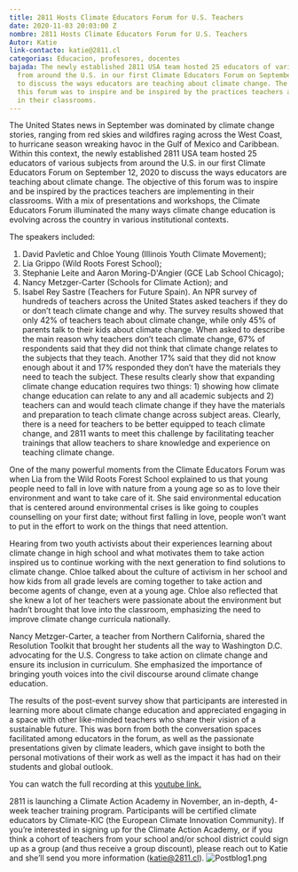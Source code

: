 ```yaml
---
title: 2811 Hosts Climate Educators Forum for U.S. Teachers
date: 2020-11-03 20:03:00 Z
nombre: 2811 Hosts Climate Educators Forum for U.S. Teachers
Autor: Katie
link-contacto: katie@2811.cl
categorias: Educacion, profesores, docentes
bajada: The newly established 2811 USA team hosted 25 educators of various subjects
  from around the U.S. in our first Climate Educators Forum on September 12, 2020
  to discuss the ways educators are teaching about climate change. The objective of
  this forum was to inspire and be inspired by the practices teachers are implementing
  in their classrooms.
---
```


The United States news in September was dominated by climate change stories, ranging from red skies and wildfires raging across the West Coast, to hurricane season wreaking havoc in the Gulf of Mexico and Caribbean. Within this context, the newly established 2811 USA team hosted 25 educators of various subjects from around the U.S. in our first Climate Educators Forum on September 12, 2020 to discuss the ways educators are teaching about climate change. The objective of this forum was to inspire and be inspired by the practices teachers are implementing in their classrooms. With a mix of presentations and workshops, the Climate Educators Forum illuminated the many ways climate change education is evolving across the country in various institutional contexts.

The speakers included: 
1. David Pavletic and Chloe Young (Illinois Youth Climate Movement); 
2. Lia Grippo (Wild Roots Forest School);
3. Stephanie Leite and Aaron Moring-D'Angier (GCE Lab School Chicago);
4. Nancy Metzger-Carter (Schools for Climate Action); and
5. Isabel Rey Sastre (Teachers for Future Spain).
An NPR survey of hundreds of teachers across the United States asked teachers if they do or don’t teach climate change and why. The survey results showed that only 42% of teachers teach about climate change, while only 45% of parents talk to their kids about climate change. When asked to describe the main reason why teachers don’t teach climate change, 67% of respondents said that they did not think that climate change relates to the subjects that they teach. Another 17% said that they did not know enough about it and 17% responded they don’t have the materials they need to teach the subject. These results clearly show that expanding climate change education requires two things: 1) showing how climate change education can relate to any and all academic subjects and 2) teachers can and would teach climate change if they have the materials and preparation to teach climate change across subject areas. Clearly, there is a need for teachers to be better equipped to teach climate change, and 2811 wants to meet this challenge by facilitating teacher trainings that allow teachers to share knowledge and experience on teaching climate change.

One of the many powerful moments from the Climate Educators Forum was when Lia from the Wild Roots Forest School explained to us that young people need to fall in love with nature from a young age so as to love their environment and want to take care of it. She said environmental education that is centered around environmental crises is like going to couples counselling on your first date; without first falling in love, people won’t want to put in the effort to work on the things that need attention. 

Hearing from two youth activists about their experiences learning about climate change in high school and what motivates them to take action inspired us to continue working with the next generation to find solutions to climate change. Chloe talked about the culture of activism in her school and how kids from all grade levels are coming together to take action and become agents of change, even at a young age. Chloe also reflected that she knew a lot of her teachers were passionate about the environment but hadn’t brought that love into the classroom, emphasizing the need to improve climate change curricula nationally.

Nancy Metzger-Carter, a teacher from Northern California, shared the Resolution Toolkit that brought her students all the way to Washington D.C. advocating for the U.S. Congress to take action on climate change and ensure its inclusion in curriculum. She emphasized the importance of bringing youth voices into the civil discourse around climate change education.

The results of the post-event survey show that participants are interested in learning more about climate change education and appreciated engaging in a space with other like-minded teachers who share their vision of a sustainable future. This was born from both the conversation spaces facilitated among educators in the forum, as well as the passionate presentations given by climate leaders, which gave insight to both the personal motivations of their work as well as the impact it has had on their students and global outlook.

You can watch the full recording at this [youtube link.](https://www.youtube.com/watch?v=RBVJxrkN3tg&feature=youtu.be)

2811 is launching a Climate Action Academy in November, an in-depth, 4-week teacher training program. Participants will be certified climate educators by Climate-KIC (the European Climate Innovation Community). If you’re interested in signing up for the Climate Action Academy, or if you think a cohort of teachers from your school and/or school district could sign up as a group (and thus receive a group discount), please reach out to Katie and she’ll send you more information (katie@2811.cl).
![Postblog1.png](/uploads/Postblog1.png)